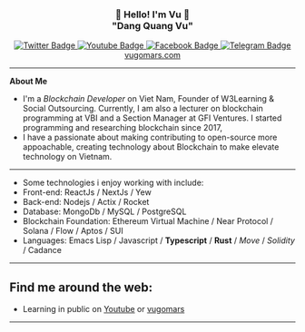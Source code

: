 <h3 align="center">👋   Hello! I'm Vu   👋 <br/> "Dang Quang Vu" </h3>

<div id="badges" align="center">
  <a href="https://twitter.com/vugomars">
    <img src="https://img.shields.io/badge/Twitter-blue?style=for-the-badge&logo=twitter&logoColor=white" alt="Twitter Badge"/>
  </a>
  <a href="https://youtube.com/@blockofvu">
    <img src="https://img.shields.io/badge/YouTube-red?style=for-the-badge&logo=youtube&logoColor=white" alt="Youtube Badge"/>
  </a>
  <a href="https://facebook.com/dangquangvu94">
    <img src="https://img.shields.io/badge/Facebook-black?style=for-the-badge&logo=facebook&logoColor=white" alt="Facebook Badge"/>
  </a>
  <a href="https://t.me/dangquangvu">
    <img src="https://img.shields.io/badge/Telegram-blue?style=for-the-badge&logo=telegram&logoColor=white" alt="Telegram Badge"/>
  </a>
  <br/>
  <a href="https://vugomars.com/">
    vugomars.com
  </a>
</div>

---
**About Me**
- I'm a *Blockchain Developer* on Viet Nam, Founder of W3Learning & Social Outsourcing. Currently, I am also a lecturer on blockchain programming at VBI and a Section Manager at GFI Ventures. I started programming and researching blockchain since 2017,
- I have a passionate about making contributing to open-source more appoachable, creating technology about Blockchain to make elevate technology on Vietnam.
---
- Some technologies i enjoy working with include:
 - Front-end: ReactJs / NextJs / Yew
 - Back-end: Nodejs / Actix / Rocket
 - Database: MongoDb / MySQL / PostgreSQL
 - Blockchain Foundation: Ethereum Virtual Machine / Near Protocol / Solana / Flow / Aptos / SUI
 - Languages: Emacs Lisp / Javascript / **Typescript** / **Rust** / *Move* / *Solidity* / Cadance
---
Find me around the web:
-----------------------
- Learning in public on <a href="https://youtube.com/@blockofvu">Youtube</a> or <a href="https://vugomars.com/">vugomars</a>
-----------------------
